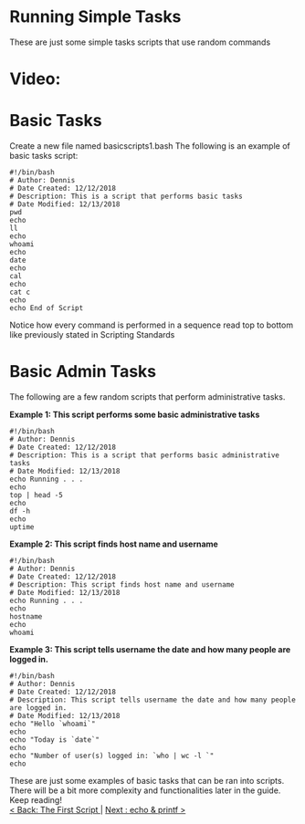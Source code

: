 # Running Simple Tasks
These are just some simple tasks scripts that use random commands

# Video:

# Basic Tasks
Create a new file named basicscripts1.bash
The following is an example of basic tasks script:

```
#!/bin/bash
# Author: Dennis
# Date Created: 12/12/2018
# Description: This is a script that performs basic tasks
# Date Modified: 12/13/2018
pwd
echo
ll
echo
whoami
echo
date
echo
cal
echo
cat c
echo
echo End of Script
```

Notice how every command is performed in a sequence read top to bottom like previously stated in Scripting Standards

# Basic Admin Tasks

The following are a few random scripts that perform administrative tasks.

**Example 1: This script performs some basic administrative tasks** <br>
```
#!/bin/bash
# Author: Dennis
# Date Created: 12/12/2018
# Description: This is a script that performs basic administrative tasks
# Date Modified: 12/13/2018
echo Running . . .
echo
top | head -5
echo
df -h
echo
uptime
```

**Example 2:  This script finds host name and username** <br>
```
#!/bin/bash
# Author: Dennis
# Date Created: 12/12/2018
# Description: This script finds host name and username
# Date Modified: 12/13/2018
echo Running . . .
echo
hostname
echo
whoami
```
**Example 3: This script tells username the date and how many people are logged in.**
```
#!/bin/bash
# Author: Dennis
# Date Created: 12/12/2018
# Description: This script tells username the date and how many people are logged in.
# Date Modified: 12/13/2018
echo "Hello `whoami`"
echo
echo "Today is `date`"
echo
echo "Number of user(s) logged in: `who | wc -l `"
echo
```
These are just some examples of basic tasks that can be ran into scripts. There will be a bit more complexity and functionalities later in the guide.
<br>
Keep reading!<br>
[ < Back: The First Script ](https://sxcdennis.github.io/basic-shell-scripting/The%20First%20Script) | [Next : echo & printf >](https://sxcdennis.github.io/basic-shell-scripting/echo%20%26%20printf "echo & printf")
